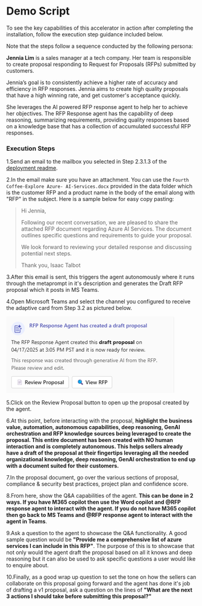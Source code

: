 # Demo Script

To see the key capabilities of this accelerator in action after completing the installation, follow the execution step guidance included below.

Note that the steps follow a sequence conducted by the following persona:

**Jennia Lim** is a sales manager at a tech company. Her team is responsible to create proposal responding to Request for Proposals (RFPs) submitted by customers.

Jennia’s goal is to consistently achieve a higher rate of accuracy and efficiency in RFP responses. Jennia aims to create high quality proposals that have a high winning rate, and get customer's acceptance quickly.

She leverages the AI powered RFP response agent to help her to achieve her objectives. The RFP Response agent has the capability of deep reasoning, summarizing requirements, providing quality responses based on a knowledge base that has a collection of accumulated successful RFP responses.

### Execution Steps

1.Send an email to the mailbox you selected in Step 2.3.1.3 of the [deployment readme](GitHubRepo/Deployment/README.md).

2.In the email make sure you have an attachment. You can use the `Fourth Coffee-Explore Azure- AI-Services.docx`  provided in the data folder which is the customer RFP and a product name in the body of the email along with "RFP" in the subject. Here is a sample below for easy copy pasting:

> Hi Jennia,
>
> Following our recent conversation, we are pleased to share the attached RFP document regarding Azure AI Services. The document outlines specific questions and requirements to guide your proposal.
>
> We look forward to reviewing your detailed response and discussing potential next steps.
>
> Thank you,
>  Isaac Talbot

3.After this email is sent, this triggers the agent autonomously where it runs through the metaprompt in it's description and generates the Draft RFP proposal which it posts in MS Teams.

4.Open Microsoft Teams and select the channel you configured to receive the adaptive card from Step 3.2 as pictured below.

![Adaptive Card](./Images/adaptivecard.png)

5.Click on the Review Proposal button to open up the proposal created by the agent.

6.At this point, before interacting with the proposal, **highlight the business value, automation, autonomous capabilities, deep reasoning, GenAI orchestration and RFP knowledge sources being leveraged to create the proposal. This entire document has been created with NO human interaction and is completely autonomous. This helps sellers already have a draft of the proposal at their fingertips leveraging all the needed organizational knowledge, deep reasoning, GenAI orchestration to end up with a document suited for their customers.**

7.In the proposal document, go over the various sections of proposal, compliance & security best practices, project plan and confidence score.

8.From here, show the Q&A capabilities of the agent. **This can be done in 2 ways. If you have M365 copilot then use the Word copilot and @RFP response agent to interact with the agent. If you do not have M365 copilot then go back to MS Teams and @RFP response agent to interact with the agent in Teams**.

9.Ask a question to the agent to showcase the Q&A functionality. A good sample question would be **"Provide me a comprehensive list of azure services I can include in this RFP"**. The purpose of this is to showcase that not only would the agent draft the proposal based on all it knows and deep reasoning but it can also be used to ask specific questions a user would like to enquire about.

10.Finally, as a good wrap up question to set the tone on how the sellers can collaborate on this proposal going forward and the agent has done it's job of drafting a v1 proposal, ask a question on the lines of **"What are the next 3 actions I should take before submitting this proposal?"**
